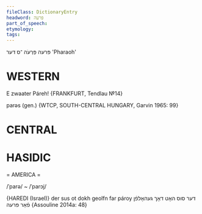 ```yaml
---
fileClass: DictionaryEntry
headword: פּרעה
part_of_speech: 
etymology: 
tags: 
---
```

פּרעה
פַּרְעֹה
־ס
דער
'Pharaoh'

WESTERN
========

E zwaater Páreh!
{FRANKFURT, Tendlau №14}

parəs (gen.) {WTCP, SOUTH-CENTRAL HUNGARY, Garvin 1965: 99}

CENTRAL
========

HASIDIC
=======
= AMERICA = 

/ˈparə/ ~ /ˈparɔj/

{HAREDI (Israel)}
der sus ot dokh geolfn far pároy דער סוס האָט דאָך געהאָלפֿן פֿאַר פּרעה {Assouline 2014a: 48}
